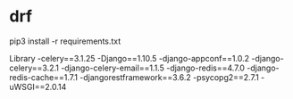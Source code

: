 # drf

pip3 install -r requirements.txt

Library
-celery==3.1.25
-Django==1.10.5
-django-appconf==1.0.2
-django-celery==3.2.1
-django-celery-email==1.1.5
-django-redis==4.7.0
-django-redis-cache==1.7.1
-djangorestframework==3.6.2
-psycopg2==2.7.1
-uWSGI==2.0.14
